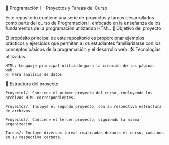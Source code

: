 📘 Programación I – Proyectos y Tareas del Curso

Este repositorio contiene una serie de proyectos y tareas desarrollados como parte del curso de Programación I, enfocado en la enseñanza de los fundamentos de la programación utilizando HTML.
🎯 Objetivo del proyecto

El propósito principal de este repositorio es proporcionar ejemplos prácticos y ejercicios que permitan a los estudiantes familiarizarse con los conceptos básicos de la programación y el desarrollo web.
🛠 Tecnologías utilizadas

    HTML: Lenguaje principal utilizado para la creación de las páginas web.
    R: Para analisis de datos

📁 Estructura del proyecto

    Proyecto1/: Contiene el primer proyecto del curso, incluyendo los archivos HTML correspondientes.

    Proyecto2/: Incluye el segundo proyecto, con su respectiva estructura de archivos.

    Proyecto3/: Contiene el tercer proyecto, siguiendo la misma organización.

    Tareas/: Incluye diversas tareas realizadas durante el curso, cada una en su respectiva carpeta.
